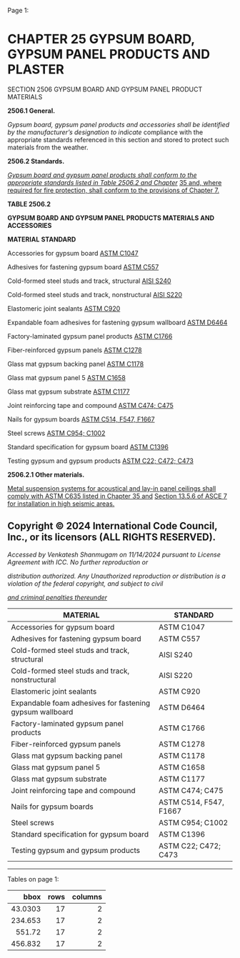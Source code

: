 Page 1:

# CHAPTER 25 GYPSUM BOARD, GYPSUM PANEL PRODUCTS AND PLASTER

 SECTION 2506
 GYPSUM BOARD AND
 GYPSUM PANEL PRODUCT MATERIALS

**2506.1 General.**


_Gypsum board, gypsum panel products and accessories shall be identified by the manufacturer’s designation to indicate_
compliance with the appropriate standards referenced in this section and stored to protect such materials from the
weather.

**2506.2 Standards.**

_[Gypsum board and gypsum panel products shall conform to the appropriate standards listed in Table 2506.2 and Chapter](http://codes.iccsafe.org/#VACC2021P1_Ch25_Sec2506.2_Tbl2506.2)_
[35 and, where required for fire protection, shall conform to the provisions of Chapter 7.](http://codes.iccsafe.org/#VACC2021P1_Ch07)

**TABLE 2506.2**

**GYPSUM BOARD AND GYPSUM PANEL PRODUCTS MATERIALS AND ACCESSORIES**

**MATERIAL** **STANDARD**

Accessories for gypsum board [ASTM C1047](http://codes.iccsafe.org/#VACC2021P1_Ch35_PromASTM_RefStdC1047_2014a)

Adhesives for fastening gypsum board [ASTM C557](http://codes.iccsafe.org/#VACC2021P1_Ch35_PromASTM_RefStdC557_20032017)

Cold-formed steel studs and track, structural [AISI S240](http://codes.iccsafe.org/#VACC2021P1_Ch35_PromAISI_RefStdAISI_S240_20)

Cold-formed steel studs and track, nonstructural [AISI S220](http://codes.iccsafe.org/#VACC2021P1_Ch35_PromAISI_RefStdAISI_S220_20)

Elastomeric joint sealants [ASTM C920](http://codes.iccsafe.org/#VACC2021P1_Ch35_PromASTM_RefStdC920_2018)

Expandable foam adhesives for fastening gypsum wallboard [ASTM D6464](http://codes.iccsafe.org/#VACC2021P1_Ch35_PromASTM_RefStdD6464_2003A2017)

Factory-laminated gypsum panel products [ASTM C1766](http://codes.iccsafe.org/#VACC2021P1_Ch35_PromASTM_RefStdC1766_2015)

Fiber-reinforced gypsum panels [ASTM C1278](http://codes.iccsafe.org/#VACC2021P1_Ch35_PromASTM_RefStdC1278_C1278M_2017)

Glass mat gypsum backing panel [ASTM C1178](http://codes.iccsafe.org/#VACC2021P1_Ch35_PromASTM_RefStdC1178_C1178M_2018)

Glass mat gypsum panel 5 [ASTM C1658](http://codes.iccsafe.org/#VACC2021P1_Ch35_PromASTM_RefStdC1658_C1658M_2018)

Glass mat gypsum substrate [ASTM C1177](http://codes.iccsafe.org/#VACC2021P1_Ch35_PromASTM_RefStdC1177_C1177M_2017)

Joint reinforcing tape and compound [ASTM C474; C475](http://codes.iccsafe.org/#VACC2021P1_Ch35_PromASTM_RefStdC474_15)

Nails for gypsum boards [ASTM C514, F547, F1667](http://codes.iccsafe.org/#VACC2021P1_Ch35_PromASTM_RefStdC514_04_2014)

Steel screws [ASTM C954; C1002](http://codes.iccsafe.org/#VACC2021P1_Ch35_PromASTM_RefStdC954_2018)

Standard specification for gypsum board [ASTM C1396](http://codes.iccsafe.org/#VACC2021P1_Ch35_PromASTM_RefStdC1396_C1396M_2017)

Testing gypsum and gypsum products [ASTM C22; C472; C473](http://codes.iccsafe.org/#VACC2021P1_Ch35_PromASTM_RefStdC22_C22M_002015)

**2506.2.1 Other materials.**

[Metal suspension systems for acoustical and lay-in panel ceilings shall comply with ASTM C635 listed in Chapter 35 and](http://codes.iccsafe.org/#VACC2021P1_Ch35_PromASTM_RefStdC635_C635M_2017)
[Section 13.5.6 of ASCE 7 for installation in high seismic areas.](http://codes.iccsafe.org/#VACC2021P1_Ch35_PromASCE_SEI_RefStd7_16_with_Supplement_1)

## Copyright © 2024 International Code Council, Inc., or its licensors (ALL RIGHTS RESERVED).

_Accessed by Venkatesh Shanmugam on 11/14/2024 pursuant to License Agreement with ICC. No further reproduction or_

_distribution authorized. Any Unauthorized reproduction or distribution is a violation of the federal copyright, and subject to civil_

_[and criminal penalties thereunder](http://codes.iccsafe.org/content/VACC2021P1/chapter-25-gypsum-board-gypsum-panel-products-and-plaster#VACC2021P1_Ch25_Sec2506)_

|MATERIAL|STANDARD|
|---|---|
|Accessories for gypsum board|ASTM C1047|
|Adhesives for fastening gypsum board|ASTM C557|
|Cold-formed steel studs and track, structural|AISI S240|
|Cold-formed steel studs and track, nonstructural|AISI S220|
|Elastomeric joint sealants|ASTM C920|
|Expandable foam adhesives for fastening gypsum wallboard|ASTM D6464|
|Factory-laminated gypsum panel products|ASTM C1766|
|Fiber-reinforced gypsum panels|ASTM C1278|
|Glass mat gypsum backing panel|ASTM C1178|
|Glass mat gypsum panel 5|ASTM C1658|
|Glass mat gypsum substrate|ASTM C1177|
|Joint reinforcing tape and compound|ASTM C474; C475|
|Nails for gypsum boards|ASTM C514, F547, F1667|
|Steel screws|ASTM C954; C1002|
|Standard specification for gypsum board|ASTM C1396|
|Testing gypsum and gypsum products|ASTM C22; C472; C473|


-----



Tables on page 1:

|     bbox |   rows |   columns |
|---------:|-------:|----------:|
|  43.0303 |     17 |         2 |
| 234.653  |     17 |         2 |
| 551.72   |     17 |         2 |
| 456.832  |     17 |         2 |


